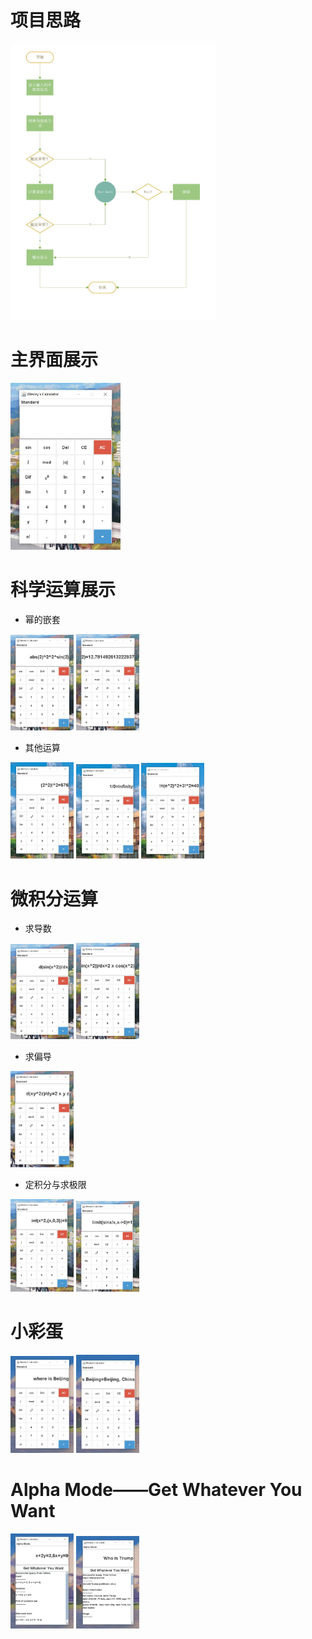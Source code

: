 # 项目思路

<div style="align: center">
<img src="https://github.com/Wesley273/IntelligentCalculator/blob/f001611eac173cda5fd62b30524c37f5421477b8/img/16.jpg" width="65%">
</div>

# 主界面展示

<div style="align: center">
<img src="https://github.com/Wesley273/IntelligentCalculator/blob/5b3bd9325c6443de3a45a213cb83895bcc454e40/img/1.jpg" width="35%">
</div>

# 科学运算展示
- 幂的嵌套

<div style="align: center">
<img src="https://github.com/Wesley273/IntelligentCalculator/blob/5b3bd9325c6443de3a45a213cb83895bcc454e40/img/2.jpg" width="20%">
<img src="https://github.com/Wesley273/IntelligentCalculator/blob/5b3bd9325c6443de3a45a213cb83895bcc454e40/img/3.jpg" width="20%">
</div>

- 其他运算

<div style="align: center">
<img src="https://github.com/Wesley273/IntelligentCalculator/blob/5b3bd9325c6443de3a45a213cb83895bcc454e40/img/4.jpg" width="20%">
<img src="https://github.com/Wesley273/IntelligentCalculator/blob/5b3bd9325c6443de3a45a213cb83895bcc454e40/img/5.jpg" width="20%">
<img src="https://github.com/Wesley273/IntelligentCalculator/blob/5b3bd9325c6443de3a45a213cb83895bcc454e40/img/6.jpg" width="20%">
</div>

# 微积分运算
- 求导数

<div style="align: center">
<img src="https://github.com/Wesley273/IntelligentCalculator/blob/d5028f7ee6b33766167cbc63c17ee874e7e8f883/img/8.jpg" width="20%">
<img src="https://github.com/Wesley273/IntelligentCalculator/blob/d7aae7845146df721899204cd6b2ad822b378e9d/img/9.jpg" width="20%">
</div>

- 求偏导

<div style="align: center">
<img src="https://github.com/Wesley273/IntelligentCalculator/blob/5b3bd9325c6443de3a45a213cb83895bcc454e40/img/7.jpg" width="20%">
</div>

- 定积分与求极限

<div style="align: center">
<img src="https://github.com/Wesley273/IntelligentCalculator/blob/e68a148e81d48ace66d9be19b57eb12cee7b68a6/img/10.jpg" width="20%">
<img src="https://github.com/Wesley273/IntelligentCalculator/blob/e68a148e81d48ace66d9be19b57eb12cee7b68a6/img/11.jpg" width="20%">
</div>

# 小彩蛋

<div style="align: center">
<img src="https://github.com/Wesley273/IntelligentCalculator/blob/e68a148e81d48ace66d9be19b57eb12cee7b68a6/img/12.jpg" width="20%">
<img src="https://github.com/Wesley273/IntelligentCalculator/blob/e68a148e81d48ace66d9be19b57eb12cee7b68a6/img/13.jpg" width="20%">
</div>

# Alpha Mode——Get Whatever You Want

<div style="align: center">
<img src="https://github.com/Wesley273/IntelligentCalculator/blob/e68a148e81d48ace66d9be19b57eb12cee7b68a6/img/14.jpg" width="20%">
<img src="https://github.com/Wesley273/IntelligentCalculator/blob/e68a148e81d48ace66d9be19b57eb12cee7b68a6/img/15.jpg" width="20%">
</div>
